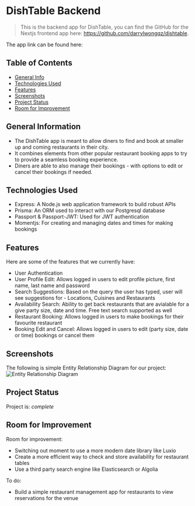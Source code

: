 # DishTable Backend
> This is the backend app for DishTable, you can find the GitHub for the Nextjs frontend app here: https://github.com/darrylwongqz/dishtable. 

The app link can be found here: 

## Table of Contents
* [General Info](#general-information)
* [Technologies Used](#technologies-used)
* [Features](#features)
* [Screenshots](#screenshots)
* [Project Status](#project-status)
* [Room for Improvement](#room-for-improvement)


## General Information
- The DishTable app is meant to allow diners to find and book at smaller up and coming restaurants in their city. 
- It combines elements from other popular restaurant booking apps to try to provide a seamless booking experience.
- Diners are able to also manage their bookings - with options to edit or cancel their bookings if needed. 

<!-- You don't have to answer all the questions - just the ones relevant to your project. -->


## Technologies Used
- Express: A Node.js web application framework to build robust APIs
- Prisma: An ORM used to interact with our Postgresql database
- Passport & Passport-JWT: Used for JWT authentication 
- Momentjs: For creating and managing dates and times for making bookings



## Features
Here are some of the features that we currently have:
- User Authentication
- User Profile Edit: Allows logged in users to edit profile picture, first name, last name and password
- Search Suggestions: Based on the query the user has typed, user will see suggestions for - Locations, Cuisines and Restaurants
- Availability Search: Ability to get back restaurants that are avialable for a give party size, date and time. Free text search supported as well
- Restaurant Booking: Allows logged in users to make bookings for their favourite restaurant 
- Booking Edit and Cancel: Allows logged in users to edit (party size, date or time) bookings or cancel them


## Screenshots
The following is simple Entity Relationship Diagram for our project:
![Entity Relationship Diagram](https://i.ibb.co/YNwxk2Y/Screenshot-2021-12-15-at-9-05-44-PM.png)
<!-- If you have screenshots you'd like to share, include them here. -->



## Project Status
Project is: _complete_ 


## Room for Improvement

Room for improvement:
- Switching out moment to use a more modern date library like Luxio 
- Create a more efficient way to check and store availability for restaurant tables
- Use a third party search engine like Elasticsearch or Algolia

To do:
- Build a simple restaurant management app for restaurants to view reservations for the venue 